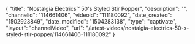 {
    "title": "Nostalgia Electrics&trade; 50's Styled Stir Popper",
    "description": "",
    "channelid": "114661406",
    "videoid": "111180092",
    "date_created": "1502923849",
    "date_modified": "1504283138",
    "type": "captivate",
    "layout": "channelVideo",
    "url": "\/latest-videos\/nostalgia-electrics-50-s-styled-stir-popper\/114661406-111180092"
}